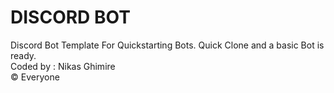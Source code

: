 # DISCORD BOT
Discord Bot Template For Quickstarting Bots.
Quick Clone and a basic Bot is ready. <br>
Coded by : Nikas Ghimire <br>
© Everyone


